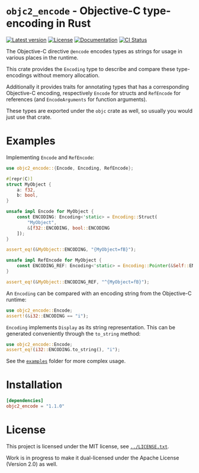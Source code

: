 # `objc2_encode` - Objective-C type-encoding in Rust

[![Latest version](https://badgen.net/crates/v/objc2_encode)](https://crates.io/crates/objc2_encode)
[![License](https://badgen.net/badge/license/MIT/blue)](../LICENSE.txt)
[![Documentation](https://docs.rs/objc2_encode/badge.svg)](https://docs.rs/objc2_encode/)
[![CI Status](https://github.com/madsmtm/objc2/workflows/CI/badge.svg)](https://github.com/madsmtm/objc2/actions)

The Objective-C directive `@encode` encodes types as strings for usage in
various places in the runtime.

This crate provides the `Encoding` type to describe and compare these
type-encodings without memory allocation.

Additionally it provides traits for annotating types that has a corresponding
Objective-C encoding, respectively `Encode` for structs and `RefEncode` for
references (and `EncodeArguments` for function arguments).

These types are exported under the `objc` crate as well, so usually you would
just use that crate.

# Examples

Implementing `Encode` and `RefEncode`:

```rust
use objc2_encode::{Encode, Encoding, RefEncode};

#[repr(C)]
struct MyObject {
    a: f32,
    b: bool,
}

unsafe impl Encode for MyObject {
    const ENCODING: Encoding<'static> = Encoding::Struct(
        "MyObject",
        &[f32::ENCODING, bool::ENCODING
    ]);
}

assert_eq!(&MyObject::ENCODING, "{MyObject=fB}");

unsafe impl RefEncode for MyObject {
    const ENCODING_REF: Encoding<'static> = Encoding::Pointer(&Self::ENCODING);
}

assert_eq!(&MyObject::ENCODING_REF, "^{MyObject=fB}");
```

An `Encoding` can be compared with an encoding string from the Objective-C
runtime:

```rust
use objc2_encode::Encode;
assert!(&i32::ENCODING == "i");
```

`Encoding` implements `Display` as its string representation. This can be
generated conveniently through the `to_string` method:

```rust
use objc2_encode::Encode;
assert_eq!(i32::ENCODING.to_string(), "i");
```

See the [`examples`] folder for more complex usage.

# Installation

```toml
[dependencies]
objc2_encode = "1.1.0"
```

# License

This project is licensed under the MIT license, see [`../LICENSE.txt`].

Work is in progress to make it dual-licensed under the Apache License
(Version 2.0) as well.

[`examples`]: https://github.com/madsmtm/objc2/tree/master/objc2_encode/examples
[`../LICENSE.txt`]: https://github.com/madsmtm/objc2/blob/master/LICENSE.txt
